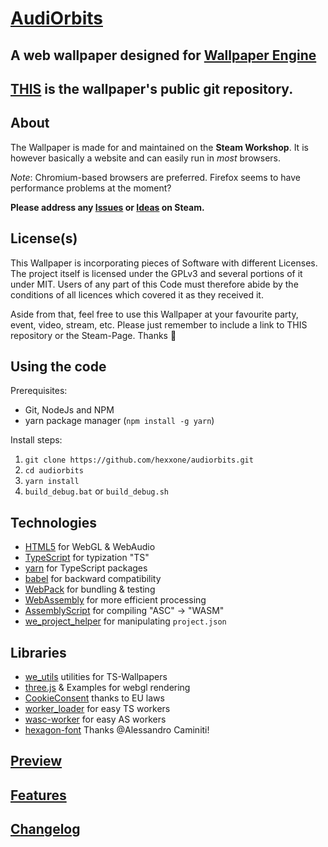 # [AudiOrbits](https://steamcommunity.com/sharedfiles/filedetails/?id=1396475780)
## A web wallpaper designed for [Wallpaper Engine](https://steamcommunity.com/app/431960)

## [THIS](https://github.com/hexxone/audiorbits) is the wallpaper's public git repository.


## About

The Wallpaper is made for and maintained on the **Steam Workshop**.
It is however basically a website and can easily run in *most* browsers.

*Note*: Chromium-based browsers are preferred. Firefox seems to have performance problems at the moment?

**Please address any [Issues](https://steamcommunity.com/workshop/filedetails/discussion/1396475780/1744478429683052516/) or [Ideas](https://steamcommunity.com/workshop/filedetails/discussion/1396475780/1744478429683052516/) on Steam.**


## License(s)

This Wallpaper is incorporating pieces of Software with different Licenses.
The project itself is licensed under the GPLv3 and several portions of it under MIT.
Users of any part of this Code must therefore abide by the conditions of all licences which covered it as they received it.

Aside from that, feel free to use this Wallpaper at your favourite party, event, video, stream, etc.
Please just remember to include a link to THIS repository or the Steam-Page.
Thanks 🙂


## Using the code

Prerequisites:
- Git, NodeJs and NPM
- yarn package manager (`npm install -g yarn`)

Install steps:
1. `git clone https://github.com/hexxone/audiorbits.git`
2. `cd audiorbits`
3. `yarn install`
4. `build_debug.bat` or `build_debug.sh`


## Technologies
- [HTML5](https://html5test.com/) for WebGL & WebAudio
- [TypeScript](https://www.typescriptlang.org/) for typization "TS"
- [yarn](https://yarnpkg.com/) for TypeScript packages
- [babel](https://babeljs.io/) for backward compatibility
- [WebPack](https://webpack.js.org/) for bundling & testing
- [WebAssembly](https://webassembly.org/) for more efficient processing
- [AssemblyScript](https://www.assemblyscript.org/) for compiling "ASC" -> "WASM"
- [we_project_helper](https://github.com/hexxone/we_project_helper) for manipulating `project.json`


## Libraries
- [we_utils](https://github.com/hexxone/we_utils) utilities for TS-Wallpapers
- [three.js](https://threejs.org/) & Examples for webgl rendering
- [CookieConsent](https://github.com/osano/cookieconsent) thanks to EU laws
- [worker_loader](https://github.com/webpack-contrib/worker-loader) for easy TS workers
- [wasc-worker](https://github.com/hexxone/wasc-worker) for easy AS workers
- [hexagon-font](https://www.dafont.com/de/hexagon-cup.font) Thanks @Alessandro Caminiti!


## [Preview](https://orbits.hexx.one/)


## [Features](https://steamcommunity.com/sharedfiles/filedetails/?id=1396475780)


## [Changelog](https://github.com/hexxone/audiorbits/blob/master/CHANGELOG.md)